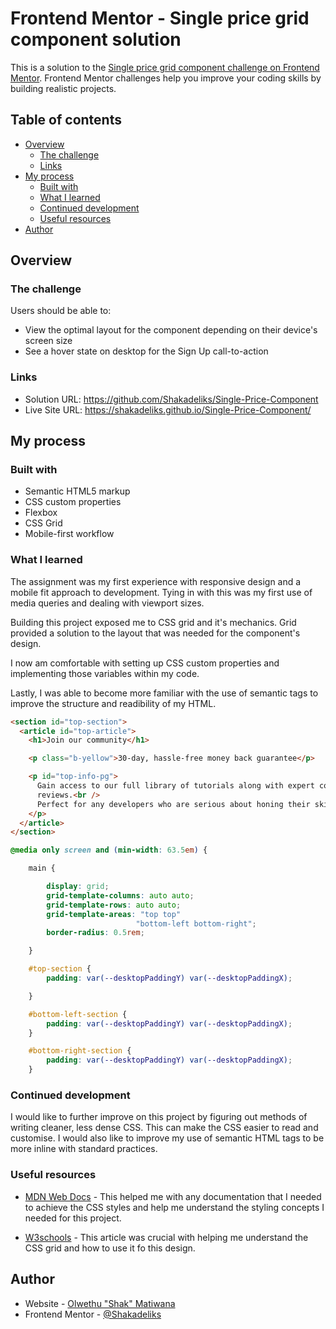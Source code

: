# Frontend Mentor - Single price grid component solution

This is a solution to the [Single price grid component challenge on Frontend Mentor](https://www.frontendmentor.io/challenges/single-price-grid-component-5ce41129d0ff452fec5abbbc). Frontend Mentor challenges help you improve your coding skills by building realistic projects.

## Table of contents

- [Overview](#overview)
  - [The challenge](#the-challenge)
  - [Links](#links)
- [My process](#my-process)
  - [Built with](#built-with)
  - [What I learned](#what-i-learned)
  - [Continued development](#continued-development)
  - [Useful resources](#useful-resources)
- [Author](#author)

## Overview

### The challenge

Users should be able to:

- View the optimal layout for the component depending on their device's screen size
- See a hover state on desktop for the Sign Up call-to-action

### Links

- Solution URL: https://github.com/Shakadeliks/Single-Price-Component
- Live Site URL: https://shakadeliks.github.io/Single-Price-Component/

## My process

### Built with

- Semantic HTML5 markup
- CSS custom properties
- Flexbox
- CSS Grid
- Mobile-first workflow

### What I learned

The assignment was my first experience with responsive design and a mobile fit approach to development.
Tying in with this was my first use of media queries and dealing with viewport sizes.

Building this project exposed me to CSS grid and it's mechanics. Grid provided a solution to the layout that was needed for the
component's design.

I now am comfortable with setting up CSS custom properties and implementing those variables within my code.

Lastly, I was able to become more familiar with the use of semantic tags to improve the structure and readibility of my HTML.

```html
<section id="top-section">
  <article id="top-article">
    <h1>Join our community</h1>

    <p class="b-yellow">30-day, hassle-free money back guarantee</p>

    <p id="top-info-pg">
      Gain access to our full library of tutorials along with expert code
      reviews.<br />
      Perfect for any developers who are serious about honing their skills.
    </p>
  </article>
</section>
```

```css
@media only screen and (min-width: 63.5em) {

    main {

        display: grid;
        grid-template-columns: auto auto;
        grid-template-rows: auto auto;
        grid-template-areas: "top top"
                            "bottom-left bottom-right";
        border-radius: 0.5rem;

    }

    #top-section {
        padding: var(--desktopPaddingY) var(--desktopPaddingX);

    }

    #bottom-left-section {
        padding: var(--desktopPaddingY) var(--desktopPaddingX);
    }

    #bottom-right-section {
        padding: var(--desktopPaddingY) var(--desktopPaddingX);
    }
```

### Continued development

I would like to further improve on this project by figuring out methods of writing cleaner, less dense CSS.
This can make the CSS easier to read and customise. I would also like to improve my use of semantic HTML tags to be
more inline with standard practices.

### Useful resources

- [MDN Web Docs](https://developer.mozilla.org/en-US/docs/Web/CSS/Reference) - This helped me with any documentation that I needed to achieve the CSS styles and help me understand the styling concepts I needed for this project.

- [W3schools](https://www.w3schools.com/css/css_rwd_grid.asp) - This article was crucial with helping me understand the CSS grid and how to use it fo this design.

## Author

- Website - [Olwethu "Shak" Matiwana](https://www.your-site.com)
- Frontend Mentor - [@Shakadeliks](https://www.frontendmentor.io/profile/Shakadeliks)
